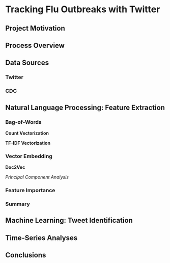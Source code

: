 # Tracking Flu Outbreaks with Twitter

## Project Motivation

## Process Overview

## Data Sources 

### Twitter

### CDC

## Natural Language Processing: Feature Extraction

### Bag-of-Words

**Count Vectorization**

**TF-IDF Vectorization**

### Vector Embedding

**Doc2Vec**

*Principal Component Analysis* 

### Feature Importance

### Summary

## Machine Learning: Tweet Identification

## Time-Series Analyses

## Conclusions 
